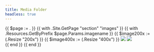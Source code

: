 ```yaml
---
title: Media Folder
headless: true
---
```




{{ $page := . }}
{{ with .Site.GetPage "section" "images" }}
  {{ with .Resources.GetByPrefix $page.Params.imagename }}
    {{ $image200x := (.Resize "200x") }}
    {{ $image400x := (.Resize "400x") }}
    <img src="{{ $image200x.RelPermalink }}">
    <img src="{{ $image400x.RelPermalink }}">
    <br />
  {{ end }}
{{ end }}
